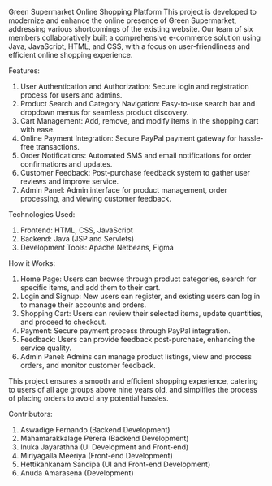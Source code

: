 Green Supermarket Online Shopping Platform
This project is developed to modernize and enhance the online presence of Green Supermarket, addressing various shortcomings of the existing website. Our team of six members collaboratively built a comprehensive e-commerce solution using Java, JavaScript, HTML, and CSS, with a focus on user-friendliness and efficient online shopping experience.

Features:
1.	User Authentication and Authorization: Secure login and registration process for users and admins.
2.	Product Search and Category Navigation: Easy-to-use search bar and dropdown menus for seamless product discovery.
3.	Cart Management: Add, remove, and modify items in the shopping cart with ease.
4.	Online Payment Integration: Secure PayPal payment gateway for hassle-free transactions.
5.	Order Notifications: Automated SMS and email notifications for order confirmations and updates.
6.	Customer Feedback: Post-purchase feedback system to gather user reviews and improve service.
7.	Admin Panel: Admin interface for product management, order processing, and viewing customer feedback.

Technologies Used:
1.	Frontend: HTML, CSS, JavaScript
2.	Backend: Java (JSP and Servlets)
3.	Development Tools: Apache Netbeans, Figma

How it Works:
1.	Home Page: Users can browse through product categories, search for specific items, and add them to their cart.
2.	Login and Signup: New users can register, and existing users can log in to manage their accounts and orders.
3.	Shopping Cart: Users can review their selected items, update quantities, and proceed to checkout.
4.	Payment: Secure payment process through PayPal integration.
5.	Feedback: Users can provide feedback post-purchase, enhancing the service quality.
6.	Admin Panel: Admins can manage product listings, view and process orders, and monitor customer feedback.

This project ensures a smooth and efficient shopping experience, catering to users of all age groups above nine years old, and simplifies the process of placing orders to avoid any potential hassles.

Contributors:
1.	Aswadige Fernando (Backend Development)
2.	Mahamarakkalage Perera (Backend Development)
3.	Inuka Jayarathna (UI Development and Front-end)
4.	Miriyagalla Meeriya (Front-end Development)
5.	Hettikankanam Sandipa (UI and Front-end Development)
6.	Anuda Amarasena (Development)

